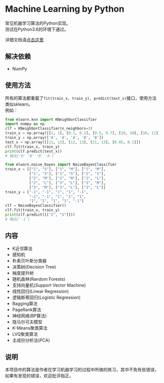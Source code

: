 # Machine Learning by Python
常见机器学习算法的Python实现。   
测试在Python3.6的环境下通过。

详细文档请[点击这里](https://wisedoge.github.io/ML-by-Python/mlearn.html)
## 解决依赖
* NumPy

## 使用方法
  所有的算法都重载了`fit(train_x, train_y), predict(test_x)`接口，使用方法类似sklearn。  
  例如：
```python
from mlearn.knn import KNeighborClassifier
import numpy as np
clf = KNeighborClassifier(n_neighbors=3)
train_x = np.array([[1, 1], [0.1, 0.1], [0.5, 0.7], [10, 10], [10, 11]])
train_y = np.array(['A', 'A', 'A', 'B', 'B'])
test_x = np.array([[11, 12], [12, 13], [11, 13], [0.05, 0.1]])
clf.fit(train_x, train_y)
print(clf.predict(test_x))
# 输出['B' 'B' 'B' 'A']

```

```python
from mlearn.naive_bayes import NaiveBayesClassifier
train_x = [["1", "S"], ["1", "M"], ["1", "M"],
           ["1", "S"], ["1", "S"], ["2", "S"],
           ["2", "M"], ["2", "M"], ["2", "L"],
           ["2", "L"], ["3", "L"], ["3", "M"],
           ["3", "M"], ["3", "L"], ["3", "L"]]
train_y = ["-1", "-1", "1", "1", "-1",
           "-1", "-1", "1", "1", "1",
           "1", "1", "1", "1", "-1"]
clf = NaiveBayesClassifier()
clf.fit(train_x, train_y)
print(clf.predict([["2", "S"]]))
# 输出['-1']
```

## 内容
* K近邻算法
* 感知机
* 朴素贝叶斯分类器
* 决策树(Decision Tree)
* 梯度提升树
* 随机森林(Random Forests)
* 支持向量机(Support Vector Machine)
* 线性回归(Linear Regression)
* 逻辑斯蒂回归(Logistic Regression)
* Bagging算法
* PageRank算法  
* 神经网络(BP算法)
* 隐马尔可夫模型
* K-Means聚类算法
* LVQ聚类算法
* 主成份分析法(PCA)


## 说明
本项目中的算法是作者在学习机器学习的过程中所做的练习，其中不免有些错误，如果有发现的错误，欢迎批评指正。  

